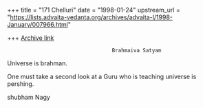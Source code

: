 +++
title = "171 Chelluri"
date = "1998-01-24"
upstream_url = "https://lists.advaita-vedanta.org/archives/advaita-l/1998-January/007966.html"

+++
[Archive link](https://lists.advaita-vedanta.org/archives/advaita-l/1998-January/007966.html)

                                      Brahmaiva Satyam

Universe is brahman.

One must take a second look at a Guru who is teaching universe is pershing.

shubham                                                           Nagy


